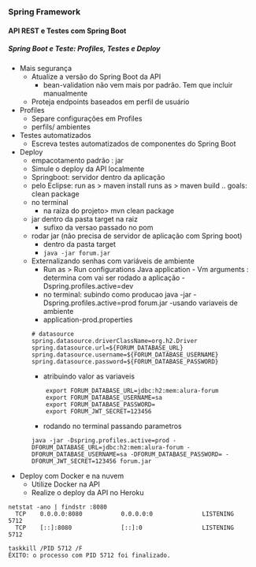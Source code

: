 ### Spring Framework

#### API REST e Testes com Spring Boot

##### Spring Boot e Teste: Profiles, Testes e Deploy

- Mais segurança 
	- Atualize a versão do Spring Boot da API
		- bean-validation não vem mais por padrão. Tem que incluir manualmente
	- Proteja endpoints baseados em perfil de usuário
- Profiles
	- Separe configurações em Profiles
	- perfils/ ambientes
- Testes automatizados
	- Escreva testes automatizados de componentes do Spring Boot
- Deploy
	- empacotamento padrão : jar
	- Simule o deploy da API localmente
	- Springboot: servidor dentro da aplicação
	- pelo Eclipse:
		run as > maven install
		runs as > maven build .. goals: clean package 
	- no terminal
		- na raiza do projeto> mvn clean package
	- jar dentro da pasta target na raiz
		- sufixo da versao  passado no pom
	- rodar jar (não precisa de servidor de aplicação com Spring boot)
		- dentro da pasta target
		- `java -jar forum.jar`
	- Externalizando senhas com variáveis de ambiente
		- Run as > Run configurations
			Java application - Vm arguments : determina com vai ser rodado a aplicação 
				-Dspring.profiles.active=dev
		- no terminal: subindo como producao
			java -jar -Dspring.profiles.active=prod  forum.jar
		-usando variaveis de ambiente
		- application-prod.properties
		```
		# datasource
		spring.datasource.driverClassName=org.h2.Driver
		spring.datasource.url=${FORUM_DATABASE_URL}
		spring.datasource.username=${FORUM_DATABASE_USERNAME}
		spring.datasource.password=${FORUM_DATABASE_PASSWORD}
		```
		- atribuindo valor as variaveis		
		```
			export FORUM_DATABASE_URL=jdbc:h2:mem:alura-forum
			export FORUM_DATABASE_USERNAME=sa
			export FORUM_DATABASE_PASSWORD=
			export FORUM_JWT_SECRET=123456
		```
		- rodando no terminal passando parametros
		```
		java -jar -Dspring.profiles.active=prod -DFORUM_DATABASE_URL=jdbc:h2:mem:alura-forum -DFORUM_DATABASE_USERNAME=sa -DFORUM_DATABASE_PASSWORD= -DFORUM_JWT_SECRET=123456 forum.jar
		```
- Deploy com Docker e na nuvem
	- Utilize Docker na API
	- Realize o deploy da API no Heroku
	

```
netstat -ano | findstr :8080
  TCP    0.0.0.0:8080           0.0.0.0:0              LISTENING       5712
  TCP    [::]:8080              [::]:0                 LISTENING       5712

taskkill /PID 5712 /F
ÊXITO: o processo com PID 5712 foi finalizado.

```